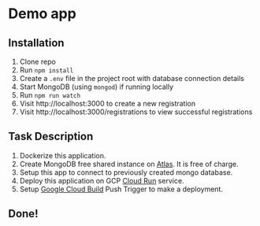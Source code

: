 # Demo app


## Installation

1. Clone repo
2. Run `npm install`
3. Create a `.env` file in the project root with database connection details
4. Start MongoDB (using `mongod`) if running locally
5. Run `npm run watch`
6. Visit http://localhost:3000 to create a new registration
7. Visit http://localhost:3000/registrations to view successful registrations


## Task Description

1. Dockerize this application.
2. Create MongoDB free shared instance on [Atlas](https://www.mongodb.com). It is free of charge.
3. Setup this app to connect to previously created mongo database.
4. Deploy this application on GCP [Cloud Run](https://cloud.google.com/run) service.
5. Setup [Google Cloud Build](https://cloud.google.com/build) Push Trigger to make a deployment.

## Done!
